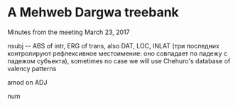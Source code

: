 # A Mehweb Dargwa treebank

Minutes from the meeting March 23, 2017

nsubj -- ABS of intr, ERG of trans, also DAT, LOC, INLAT (три последних контролируют рефлексивное местоимение: оно совпадает по падежу с падежом субъекта), sometimes no case
we will use Chehuro's database of valency patterns

amod on ADJ

num
